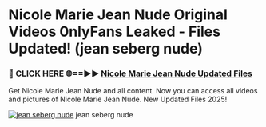 # Nicole Marie Jean Nude Original Videos 0nlyFans Leaked - Files Updated! (jean seberg nude)

<h3>🔴 CLICK HERE 🌐==►► <a href="https://tinyurl.com/2p9ay9w9" rel="nofollow">Nicole Marie Jean Nude Updated Files</a></h3>

Get Nicole Marie Jean Nude and all content. Now you can access all videos and pictures of Nicole Marie Jean Nude. New Updated Files 2025!

[![jean seberg nude](https://i.imgur.com/KQgVmj3.gif)](https://tinyurl.com/2p9ay9w9)
jean seberg nude